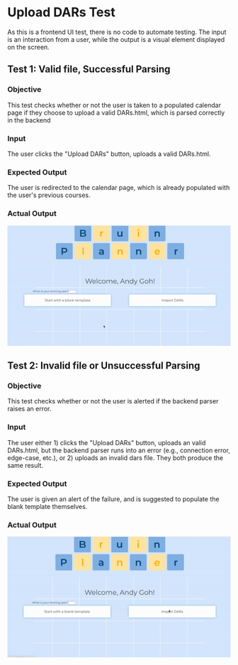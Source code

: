 # Upload DARs Test
As this is a frontend UI test, there is no code to automate testing. The input is an interaction from a user, while the output is a visual element displayed on the screen.


## Test 1: Valid file, Successful Parsing

### Objective

This test checks whether or not the user is taken to a populated calendar page if they choose to upload a valid DARs.html, which is parsed correctly in the backend

### Input

The user clicks the "Upload DARs" button, uploads a valid DARs.html.

### Expected Output

The user is redirected to the calendar page, which is already populated with the user's previous courses.


### Actual Output

![GIF of valid parsing](valid_dars.gif)

## Test 2: Invalid file or Unsuccessful Parsing

### Objective

This test checks whether or not the user is alerted if the backend parser raises an error.

### Input

The user either 1) clicks the "Upload DARs" button, uploads an valid DARs.html, but the backend parser runs into an error (e.g., connection error, edge-case, etc.), or 2) uploads an invalid dars file. They both produce the same result.

### Expected Output

The user is given an alert of the failure, and is suggested to populate the blank template themselves.

### Actual Output

![GIF of invalid parsing](invalid_dars.gif)
